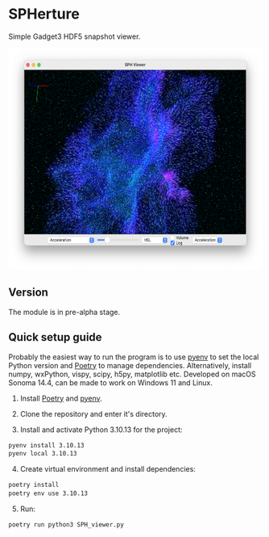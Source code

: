 # SPHerture
Simple Gadget3 HDF5 snapshot viewer.

<p align="center" float="left">
  <img src="figures/UI.png" alt="User Interface (macOS)" style="height:440px"/>
</p>

## Version

The module is in pre-alpha stage.

## Quick setup guide

Probably the easiest way to run the program is to use [pyenv](https://github.com/pyenv/pyenv) to set the local Python version and [Poetry](https://python-poetry.org/) to manage dependencies. Alternatively, install numpy, wxPython, vispy, scipy, h5py, matplotlib etc. Developed on macOS Sonoma 14.4, can be made to work on Windows 11 and Linux.

1. Install [Poetry](https://python-poetry.org/) and [pyenv](https://github.com/pyenv/pyenv).

2. Clone the repository and enter it's directory.

3. Install and activate Python 3.10.13 for the project:

```bash
pyenv install 3.10.13
pyenv local 3.10.13
```

4. Create virtual environment and install dependencies:

```bash
poetry install
poetry env use 3.10.13
```

5. Run:

```bash
poetry run python3 SPH_viewer.py
```
